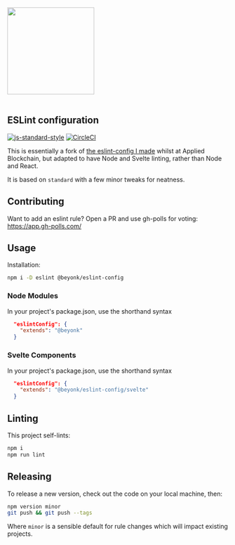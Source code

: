 <a href="https://beyonk.com">
    <br />
    <br />
    <img src="https://user-images.githubusercontent.com/218949/144224348-1b3a20d5-d68e-4a7a-b6ac-6946f19f4a86.png" width="198" />
    <br />
    <br />
</a>

## ESLint configuration

[![js-standard-style](https://img.shields.io/badge/code%20style-standard-brightgreen.svg)](http://standardjs.com) [![CircleCI](https://circleci.com/gh/beyonk-adventures/eslint-config.svg?style=shield)](https://circleci.com/gh/beyonk-adventures/eslint-config)

This is essentially a fork of [the eslint-config I made](https://github.com/appliedblockchain/eslint-config/) whilst at Applied Blockchain, but adapted to have Node and Svelte linting, rather than Node and React.

It is based on `standard` with a few minor tweaks for neatness.

## Contributing

Want to add an eslint rule? Open a PR and use gh-polls for voting: https://app.gh-polls.com/

## Usage

Installation:

```bash
npm i -D eslint @beyonk/eslint-config
```

### Node Modules

In your project's package.json, use the shorthand syntax

```json
  "eslintConfig": {
    "extends": "@beyonk"
  }
```

### Svelte Components

In your project's package.json, use the shorthand syntax

```json
  "eslintConfig": {
    "extends": "@beyonk/eslint-config/svelte"
  }
```

## Linting

This project self-lints:

```bash
npm i
npm run lint
```

## Releasing

To release a new version, check out the code on your local machine, then:

```bash
npm version minor
git push && git push --tags
```

Where `minor` is a sensible default for rule changes which will impact existing projects.
